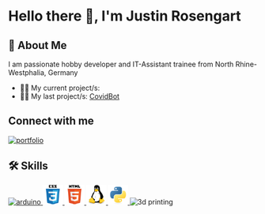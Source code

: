 # Hello there 👋, I'm Justin Rosengart

## 🚀 About Me

I am passionate hobby developer and IT-Assistant trainee from North Rhine-Westphalia, Germany

- 👨‍💻 My current project/s: 
- 👨‍💻 My last project/s: [CovidBot](https://github.com/rosenguard/covidBot)

## Connect with me

[![portfolio](https://img.shields.io/badge/my_portfolio-000?style=for-the-badge&logo=ko-fi&logoColor=white)](https://justinr.de)<br>

## 🛠 Skills

<p align="left"> <a href="https://www.arduino.cc/" target="_blank"> <img src="https://camo.githubusercontent.com/b3a1cdd20d0f308634ddd4598cdaa729c2d77047f51e66fa7206b9b4bac94c23/68747470733a2f2f63646e2e776f726c64766563746f726c6f676f2e636f6d2f6c6f676f732f61726475696e6f2d312e737667" alt="arduino" width="40" height="40"/> </a> <a href="https://www.w3schools.com/css/" target="_blank"> <img src="https://raw.githubusercontent.com/devicons/devicon/master/icons/css3/css3-original-wordmark.svg" alt="css3" width="40" height="40"/> </a> <a href="https://www.w3.org/html/" target="_blank"> <img src="https://raw.githubusercontent.com/devicons/devicon/master/icons/html5/html5-original-wordmark.svg" alt="html5" width="40" height="40"/> </a> <a href="https://www.linux.org/" target="_blank"> <img src="https://raw.githubusercontent.com/devicons/devicon/master/icons/linux/linux-original.svg" alt="linux" width="40" height="40"/> </a> <a href="https://www.python.org" target="_blank"> <img src="https://raw.githubusercontent.com/devicons/devicon/master/icons/python/python-original.svg" alt="python" width="40" height="40"/> </a> <img src="https://icon-library.com/images/3d-print-icon/3d-print-icon-4.jpg" alt="3d printing" width="36" height="40"> </p>
